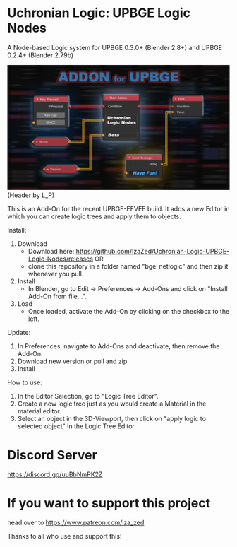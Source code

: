# Uchronian Logic: UPBGE Logic Nodes
A Node-based Logic system for UPBGE 0.3.0+ (Blender 2.8+) and UPBGE 0.2.4+ (Blender 2.79b)

![Alt text](./header.png "Title")
(Header by L_P)

This is an Add-On for the recent UPBGE-EEVEE build.
It adds a new Editor in which you can create logic trees and apply them to objects.

Install:
1. Download
    * Download here: https://github.com/IzaZed/Uchronian-Logic-UPBGE-Logic-Nodes/releases OR
    * clone this repository in a folder named "bge_netlogic" and then zip it whenever you pull.
2. Install
    * In Blender, go to Edit -> Preferences -> Add-Ons and click on "Install Add-On from file...".
3. Load
    * Once loaded, activate the Add-On by clicking on the checkbox to the left.
  
Update:
1. In Preferences, navigate to Add-Ons and deactivate, then remove the Add-On.
2. Download new version or pull and zip
3. Install
    
How to use:
1. In the Editor Selection, go to "Logic Tree Editor".
2. Create a new logic tree just as you would create a Material in the material editor.
3. Select an object in the 3D-Viewport, then click on "apply logic to selected object" in the Logic Tree Editor.

# Discord Server

https://discord.gg/uuBbNmPK2Z 

# If you want to support this project

head over to https://www.patreon.com/iza_zed

Thanks to all who use and support this!